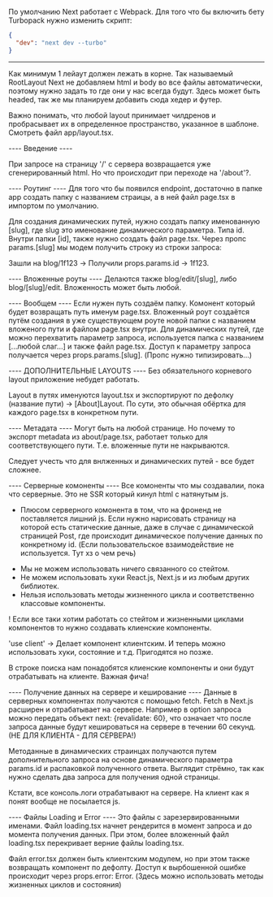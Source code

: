 По умолчанию Next работает с Webpack.
Для того что бы включить бету Turbopack нужно изменить скрипт:

```json
{
  "dev": "next dev --turbo"
}
```

----

Как минимум 1 лейаут должен лежать в корне. Так называемый RootLayout
Next не добавляем html и body во все файлы автоматически, поэтому нужно задать то где они у нас всегда будут. Здесь может быть headed, так же мы планируем добавить сюда хедер и футер.

Важно понимать, что любой layout принимает чилдренов и пробрасывает их в определенное пространство, указанное в шаблоне.
Смотреть файл app/layout.tsx.

---- Введение ----

При запросе на страницу '/' с сервера возвращается уже сгенерированный html. Но что происходит при переходе на '/about'?.

---- Роутинг ----
Для того что бы появился endpoint, достаточно в папке app создать папку c названием страицы, а в ней файл page.tsx в импортом по умолчанию.

Для создания динамических путей, нужно создать папку именованную [slug], где slug это именование динамического параметра. Типа id.
Внутри папки [id], также нужно создать файл page.tsx. Через пропс params.[slug] мы модем получить строку из строки запроса:

Зашли на blog/1f123 -> Получили props.params.id -> 1f123.

---- Вложенные роуты ----
Делаются также blog/edit/[slug], либо blog/[slug]/edit. Вложенность может быть любой.

---- Вообщем ---- 
Если нужен путь создаём папку. Комонент который будет возвращать путь именум page.tsx.
Вложенный роут создаётся путём создания в уже существующем роуте новой папки с названием вложеного пути и файлом page.tsx внутри.
Для динамических путей, где можно перехватить параметр запроса, используется папка с названием [...любой слаг...] и также файл page.tsx.
Доступ к параметру запроса получается через props.params.[slug]. (Пропс нужно типизировать...)


---- ДОПОЛНИТЕЛЬНЫЕ LAYOUTS ----
Без обязательного корневого layout приложение небудет работать.

Layout в путях именуются layout.tsx и экспортируют по дефолку (название пути) -> [About]Layout.
По сути, это обычная обёртка для каждого page.tsx в конкретном пути.


---- Метадата ----
Могут быть на любой странице. Но почему то экспорт metadata из about/page.tsx, работает только для соответствующего пути. Т.е. вложенные пути не накрываются.

Следует учесть что для внлженных и динамических путей - все будет сложнее.


---- Серверные комоненты ----
Все комоненты что мы создавалии, пока что серверные. Это не SSR который кинул html с натянутым js.

+ Плюсом серверного комонента в том, что на фроненд не поставляется лишний js.
Если нужно нарисовать страницу на которой есть статические данные, даже в случае с динамической страницей Post, где происходит динамическое получение данных по конкретному id. (Если пользовательское взаимодействие не используется. Тут хз о чем речь)

- Мы не можем использовать ничего связанного со стейтом.
- Не можем использовать хуки React.js, Next.js и из любым других библиотек.
- Нельзя использовать методы жизненного цикла и соответственно классовые компоненты.

! Если все таки хотим работать со стейтом и жизненными циклами компонентов то нужно создавать клиенские компоненты.

'use client' -> Делает компонент клиентским. И теперь можно использовать хуки, состояние и т.д. Пригодятся но позже.

В строке поиска нам понадобятся клиенские компоненты и они будут отрабатывать на клиенте. Важная фича!


---- Получение данных на сервере и кеширование ----
Данные в серверных компонентах получаются с помощью fetch.
Fetch в Next.js расширен и отрабатывает на сервере. Например в option запроса можно передать объект next: {revalidate: 60}, что означает что после запроса данные будут кешироваться на сервере в течении 60 секунд. (НЕ ДЛЯ КЛИЕНТА - ДЛЯ СЕРВЕРА!)

Методанные в динамических страинцах получаются путем дополнительного запроса на основе динамического параметра params.id и распаковкой полученного ответа. Выглядит стрёмно, так как нужно сделать два запроса для получения одной страницы.

Кстати, все консоль.логи отрабатывают на сервере. На клиент как я понят вообще не посылается js.


---- Файлы Loading и Error ----
Это файлы с зарезервированными именами. Файл loading.tsx начнет рендерится в момент запроса и до момента получения данных.
При этом, более вложенный файл loading.tsx перекривает верние файлы loading.tsx.

Файл error.tsx должен быть клиентским модулем, но при этом также возвращать компонент по дефолту.
Доступ к вырбошенной ошибке происходит через props.error: Error. (Здесь можно использовать методы жизненных циклов и состояния)